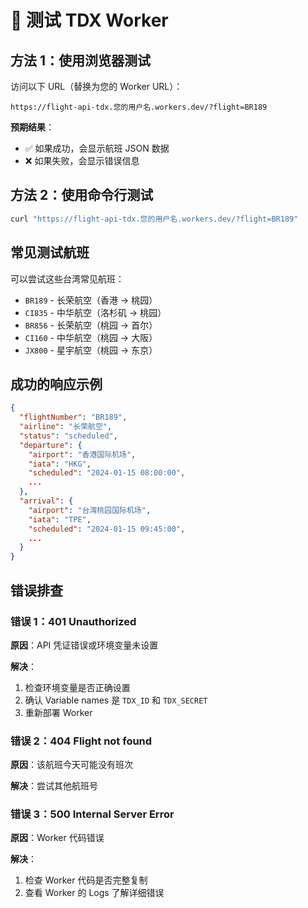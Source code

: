 # 🧪 测试 TDX Worker

## 方法 1：使用浏览器测试

访问以下 URL（替换为您的 Worker URL）：

```
https://flight-api-tdx.您的用户名.workers.dev/?flight=BR189
```

**预期结果**：
- ✅ 如果成功，会显示航班 JSON 数据
- ❌ 如果失败，会显示错误信息

## 方法 2：使用命令行测试

```bash
curl "https://flight-api-tdx.您的用户名.workers.dev/?flight=BR189"
```

## 常见测试航班

可以尝试这些台湾常见航班：

- `BR189` - 长荣航空（香港 → 桃园）
- `CI835` - 中华航空（洛杉矶 → 桃园）
- `BR856` - 长荣航空（桃园 → 首尔）
- `CI160` - 中华航空（桃园 → 大阪）
- `JX800` - 星宇航空（桃园 → 东京）

## 成功的响应示例

```json
{
  "flightNumber": "BR189",
  "airline": "长荣航空",
  "status": "scheduled",
  "departure": {
    "airport": "香港国际机场",
    "iata": "HKG",
    "scheduled": "2024-01-15 08:00:00",
    ...
  },
  "arrival": {
    "airport": "台湾桃园国际机场",
    "iata": "TPE",
    "scheduled": "2024-01-15 09:45:00",
    ...
  }
}
```

## 错误排查

### 错误 1：401 Unauthorized

**原因**：API 凭证错误或环境变量未设置

**解决**：
1. 检查环境变量是否正确设置
2. 确认 Variable names 是 `TDX_ID` 和 `TDX_SECRET`
3. 重新部署 Worker

### 错误 2：404 Flight not found

**原因**：该航班今天可能没有班次

**解决**：尝试其他航班号

### 错误 3：500 Internal Server Error

**原因**：Worker 代码错误

**解决**：
1. 检查 Worker 代码是否完整复制
2. 查看 Worker 的 Logs 了解详细错误

